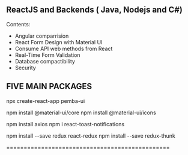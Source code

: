 ## ReactJS and Backends ( Java, Nodejs and C#)

Contents:

- Angular comparrision
- React Form Design with Material UI
- Consume API web methods from React
- Real-Time Form Validation
- Database compactibility
- Security


## FIVE MAIN PACKAGES

npx create-react-app pemba-ui

npm install @material-ui/core
npm install @material-ui/icons

npm install axios
npm i react-toast-notifications

npm install --save redux react-redux
npm install --save redux-thunk

===============================================